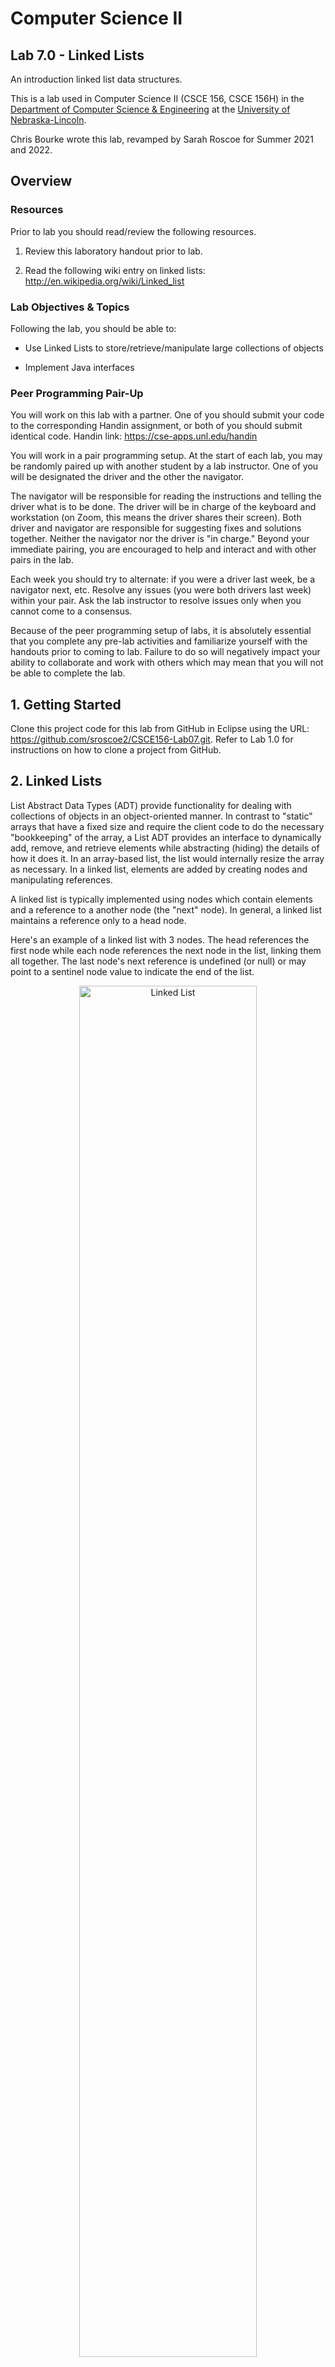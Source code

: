 # Computer Science II
## Lab 7.0 - Linked Lists

An introduction linked list data structures.

This is a lab used in Computer Science II (CSCE 156, CSCE 156H) in the 
[Department of Computer Science & Engineering](https://cse.unl.edu) at the 
[University of Nebraska-Lincoln](https://unl.edu).

Chris Bourke wrote this lab, revamped by Sarah Roscoe for Summer 2021 and 2022.

## Overview

### Resources

Prior to lab you should read/review the following resources.

1.  Review this laboratory handout prior to lab.

2.  Read the following wiki entry on linked lists:  
    <http://en.wikipedia.org/wiki/Linked_list>

### Lab Objectives & Topics

Following the lab, you should be able to:

-   Use Linked Lists to store/retrieve/manipulate large collections of
    objects

-   Implement Java interfaces

### Peer Programming Pair-Up

You will work on this lab with a partner. One of you should submit your code to the corresponding Handin assignment, or both of you should submit identical code. Handin link: https://cse-apps.unl.edu/handin

You will work in a pair programming setup. At the start of each lab, you may be randomly paired up with another student by a lab instructor. One of you will be designated the driver and the other the navigator.

The navigator will be responsible for reading the instructions and telling the driver what is to be done. The driver will be in charge of the keyboard and workstation (on Zoom, this means the driver shares their screen). Both driver and navigator are responsible for suggesting fixes and solutions together. Neither the navigator nor the driver is "in charge." Beyond your immediate pairing, you are encouraged to help and interact and with other pairs in the lab.

Each week you should try to alternate: if you were a driver last week, be a navigator next, etc. Resolve any issues (you were both drivers last week) within your pair. Ask the lab instructor to resolve issues only when you cannot come to a consensus.

Because of the peer programming setup of labs, it is absolutely essential that you complete any pre-lab activities and familiarize yourself with the handouts prior to coming to lab. Failure to do so will negatively impact your ability to collaborate and work with others which may mean that you will not be able to complete the lab.

## 1. Getting Started

Clone this project code for this lab from GitHub in Eclipse using the
URL: https://github.com/sroscoe2/CSCE156-Lab07.git. Refer to Lab 1.0 for
instructions on how to clone a project from GitHub.

## 2. Linked Lists

List Abstract Data Types (ADT) provide functionality for dealing with collections of objects
in an object-oriented manner. In contrast to "static" arrays that have a
fixed size and require the client code to do the necessary "bookkeeping"
of the array, a List ADT provides an interface to dynamically add,
remove, and retrieve elements while abstracting (hiding) the details of
how it does it. In an array-based list, the list would internally resize
the array as necessary. In a linked list, elements are added by creating
nodes and manipulating references.

A linked list is typically implemented using nodes which contain
elements and a reference to a another node (the "next" node). In
general, a linked list maintains a reference only to a head node. 

Here's an example of a linked list with 3 nodes. The head references the 
first node while each node references the next node in the list, linking 
them all together. The last node's next reference is undefined (or null) 
or may point to a sentinel node value to indicate the end of the list.
<p align="center">
<img src="img/linkedList.png" alt="Linked List" width="75%"/>
</p>  

In this lab, you will implement a linked list ADT that holds objects and
implements several standard methods. Your list implementation is used in
a larger inventory and truck management application, so you need to
thoroughly test your implementation before you run the full application.

## 3. Activities

### 3.1 Linked List Implementation

Most of the application code has been provided for you. The `Truck` and 
`TruckListNode` classes representing trucks and a single node holding a 
truck has been provided. You will need to finish the implementation of 
the class.

Specifically, you will first need to define the state of your list and
possibly a constructor. Then you will need to implement the following
methods.

-   `getSize()` - This method returns the number of elements in the list

-   `clear()` - This method will clear the entire list. After calling it, the list
    should be empty

-   `addToStart()` - This method should add the given truck to the front of the list

-   `addToEnd()` - This method should add the given truck to the end of the list

-   `remove()` - This method should remove the truck at the specified position,
    assuming the list is indexed starting at 0. This method should throw
    an `IndexOutOfBoundsException` if an invalid position is provided

-   `getTruck()` - This method should return the truck at the specified position,
    assuming the list is indexed starting at 0. This method should throw
    an `IndexOutOfBoundsException` if an invalid position is provided

-   `print()` - This method should print the list to the standard output in a
    human readable format (hint: make use of the `toString()` method).

You should look for opportunities where you can *reuse* the
functionality of some of these methods rather than reimplementing the
same algorithms.

### 3.2 Testing Your Implementation

To make sure that your implementation works, you should utilize the
utilities and other tools provided to design and write several test
cases. You will place these test cases into the `ListTester` class and make sure that
the results are as expected. You will need to write your own test cases.
As you write your test cases, keep the following in mind.

-   What are the "corner case(s)" that should be tested? A corner case
    is a pathological case that would occur only under special
    circumstances and may require special consideration.

-   Is it a good idea to test cases in which you know an exception will
    be thrown? Why or why not? How could you test them?

-   For this activity, a visual inspection suffices, but how might you
    automate such testing to eliminate human error in the process?

To help you write test cases, a few tools have been provided to you.

-   The `ListTester` class gives you an example of how to instantiate 
    and use your `TruckList` class

-   The `Truck` class has a static "factory" method that creates a 
    `Truck` instance with a random
    license plate that you can use in your test cases

-   The `Truck` class has a special idiom (software design pattern) built into
    it: the *builder pattern*. The more member fields that an object
    has, the more difficult it is to write consistent and readable code
    to call its various constructor(s). The builder pattern allows you
    to use a *fluent* style to build an object by calling "setters" on
    an inner-builder class prior to actually building the object.
    Objects that have a builder pattern are easier to use and construct.
    The `ListTester` class contains an example on how to use the builder pattern.

## 4. Testing, Submitting & Grading

* Test your programs using the provided JUnit test suite(s).  Fix any
errors and completely debug your programs.
* Submit the following files through webhandin:
  * `TruckList.java`
* Run the grader and verify the output to complete your lab.

## Advanced Activity (Optional) 

The linked list you have implemented is constructed of nodes which can
only contain instances of the `Truck` class. Modify the linked list to
accommodate any type using generics. In simple terms, a generic can be
thought of as a variable type. An example of a generic for an `ArrayList` is:

`List<MyType> listofMyType = new ArrayList<>();`

This statement constructs an `ArrayList` which only contains objects of 
`MyType`. You should rename your `TruckList` and `TruckListNode` to generic 
`MyList` and `MyListNode`. You then need to add a generic type to
the implementation of `MyList` and `MyListNode` as follows.

```java
class MyList<T> { 
  ... 
}

class MyListNode<T> { 
  ... 
}
```

The extra `<T>` at the end of these class definition indicates a generic type 
`T` will be used throughout each of these class definitions. When you need
to construct a type of in one such class you write:

```java
class MyListNode<T> {

  private T item;

}
```

The `T` generic is a placeholder for the type which a use specifies. In the
following code snippet a `MyListNode` is generated such that it can store objects of
`MyType`:

```java
MyListNode<MyType> listNode = new MyListNode<>();
```

In your implementation of `print()` simply print out the string representation of
the objects in your linked list using the `toString()` method of each object.






